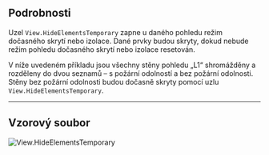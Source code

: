## Podrobnosti
Uzel `View.HideElementsTemporary` zapne u daného pohledu režim dočasného skrytí nebo izolace. Dané prvky budou skryty, dokud nebude režim pohledu dočasného skrytí nebo izolace resetován.

V níže uvedeném příkladu jsou všechny stěny pohledu „L1“ shromážděny a rozděleny do dvou seznamů – s požární odolností a bez požární odolnosti. Stěny bez požární odolnosti budou dočasně skryty pomocí uzlu `View.HideElementsTemporary`.
___
## Vzorový soubor

![View.HideElementsTemporary](./Revit.Elements.Views.View.HideElementsTemporary_img.jpg)
